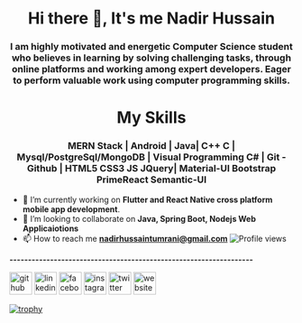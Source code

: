 
<h1 align="center">Hi there 👋, It's me Nadir Hussain</h1>

<h3 align="center"> I am highly motivated and energetic Computer Science student who believes in learning by solving challenging tasks, through online platforms and working among expert developers. Eager to perform valuable work using computer programming skills. </h3>


<h1 align="center"> My Skills </h1>
<h3 align="center">MERN Stack | Android | Java| C++ C | Mysql/PostgreSql/MongoDB |  Visual Programming C# | Git - Github | HTML5 CSS3 JS JQuery| Material-UI Bootstrap PrimeReact Semantic-UI
</h3>

- 🔭 I’m currently working on  **Flutter and React Native cross platform mobile app development**. 
- 👯 I’m looking to collaborate on **Java, Spring Boot, Nodejs Web Applicaiotions**  
- 📫 How to reach me **nadirhussaintumrani@gmail.com**
![Profile views](https://gpvc.arturio.dev/nadirhussainnn)  

**------------------------------------------------------------------**

[ <img src="https://img.icons8.com/nolan/64/github.png" alt='github' height='40'>](https://github.com/nadirhussainnn)  [<img src="https://img.icons8.com/nolan/64/linkedin.png" alt='linkedin' height='40'>](https://www.linkedin.com/in/nadir-hussain-206b2319b/)  [<img src='https://cdn.jsdelivr.net/npm/simple-icons@3.0.1/icons/facebook.svg' alt='facebook' height='40'>](https://www.facebook.com/...)  [<img src='https://cdn.jsdelivr.net/npm/simple-icons@3.0.1/icons/instagram.svg' alt='instagram' height='40'>](https://www.instagram.com/.../)  [<img src='https://cdn.jsdelivr.net/npm/simple-icons@3.0.1/icons/twitter.svg' alt='twitter' height='40'>](https://twitter.com/...)  [<img src='https://cdn.jsdelivr.net/npm/simple-icons@3.0.1/icons/icloud.svg' alt='website' height='40'>](...)


[![trophy](https://github-profile-trophy.vercel.app/?username=nadirhussainnn)](https://github.com/ryo-ma/github-profile-trophy)
